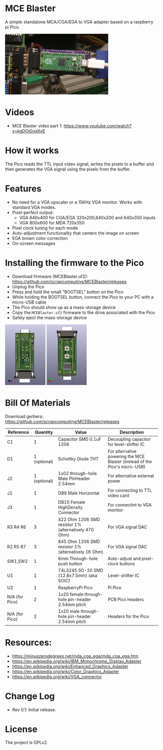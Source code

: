 # MCE Blaster

A simple standalone MCA/CGA/EGA to VGA adapter based on a raspberry pi Pico.

<img src='img/MCEBlaster_photo.jpg' height=200 width=auto>

# Videos
- MCE Blaster video part 1: https://www.youtube.com/watch?v=kgDOiGoxKvE

# How it works
The Pico reads the TTL input video signal, writes the pixels to a buffer and then generates the VGA signal using the pixels from the buffer.

# Features
- No need for a VGA upscaler or a 15KHz VGA monitor. Works with standard VGA modes.
- Pixel-perfect output:
  - VGA 640x400 for CGA/EGA 320x200,640x200 and 640x350 inputs
  - VGA 800x600 for MDA 720x350
- Pixel clock tuning for each mode
- Auto-adjustment functionality that centers the image on screen
- EGA brown color correction
- On-screen messages

# Installing the firmware to the Pico
- Download firmware (MCEBlaster.uf2): https://github.com/scrapcomputing/MCEBlaster/releases
- Unplug the Pico
- Press and hold the small "BOOTSEL" button on the Pico
- While holding the BOOTSEL button, connect the Pico to your PC with a micro-USB cable
- The Pico should show up as a mass-storage device
- Copy the `MCEBlaster.uf2` firmware to the drive associated with the Pico
- Safely eject the mass-storage device


<img src='img/MCEBlaster_PCB_front.jpg' height=200 width=auto>

<img src='img/MCEBlaster_PCB_back.jpg' height=200 width=auto>

# Bill Of Materials

Download gerbers: https://github.com/scrapcomputing/MCEBlaster/releases

Reference      | Quantity     | Value                                                | Description
---------------|--------------|------------------------------------------------------|------------
C1             | 1            | Capacitor SMD 0.1uF 1206                             | Decoupling capacitor for level-shifter IC
D1             | 1 (optional) | Schottky Diode THT                                   | For alternative powering the MCE Blaster (instead of the Pico's micro-USB)
J2             | 1 (optional) | 1x02 through-hole Male PinHeader 2.54mm              | For alternative external power
J1             | 1            | DB9 Male Horizontal                                  | For connecting to TTL video card
J3             | 1            | DB15 Female HighDensity Connector                    | For connectint to VGA monitor
R3 R4 R6       | 3            | 422 Ohm 1206 SMD resistor 1% (alternatively 470 Ohm) | For VGA signal DAC
R2 R5 R7       | 3            | 845 Ohm 1206 SMD resistor 1% (alternatively 1K Ohm)  | For VGA signal DAC
SW1,SW2        | 1            | 6mm Through-hole push button                         | Auto-adjust and pixel-clock buttons
U1             | 1            | 74LS245 SO-20 SMD (12.8x7.5mm) (aka SOIC)            | Level-shifter IC
U2             | 1            | RaspberryPi Pico                                     | Pi Pico
N/A (for Pico) | 2            | 1x20 female through-hole pin-header 2.54mm pitch     | PCB Pico headers
N/A (for Pico) | 2            | 1x20 male through-hole pin-header 2.54mm pitch       | Headers for the Pico


# Resources:
- https://minuszerodegrees.net/mda_cga_ega/mda_cga_ega.htm
- https://en.wikipedia.org/wiki/IBM_Monochrome_Display_Adapter
- https://en.wikipedia.org/wiki/Enhanced_Graphics_Adapter
- https://en.wikipedia.org/wiki/Color_Graphics_Adapter
- https://en.wikipedia.org/wiki/VGA_connector

# Change Log
- Rev 0.1: Initial release.

# License
The project is GPLv2.
